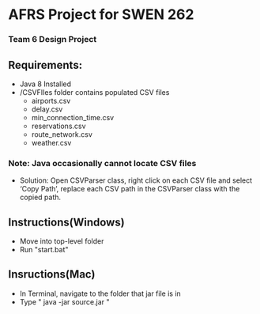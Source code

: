 # AFRS Project for SWEN 262
### Team 6 Design Project

## Requirements:
- Java 8 Installed
- /CSVFIIes folder contains populated CSV files
    - airports.csv
    - delay.csv
    - min_connection_time.csv
    - reservations.csv
    - route_network.csv
    - weather.csv
    
### Note: Java occasionally cannot locate CSV files
  - Solution: Open CSVParser class, right click on each CSV file and select ‘Copy Path’, 
    replace each CSV path in the CSVParser class with the copied path.

## Instructions(Windows)
- Move into top-level folder
- Run "start.bat"

## Insructions(Mac)
- In Terminal, navigate to the folder that jar file is in
- Type " java -jar source.jar "
